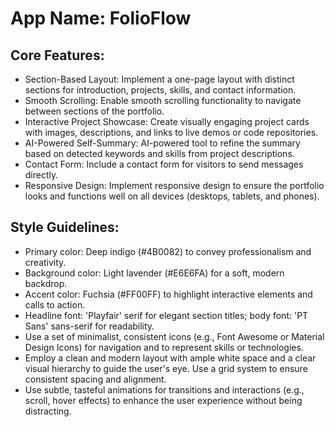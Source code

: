 # **App Name**: FolioFlow

## Core Features:

- Section-Based Layout: Implement a one-page layout with distinct sections for introduction, projects, skills, and contact information.
- Smooth Scrolling: Enable smooth scrolling functionality to navigate between sections of the portfolio.
- Interactive Project Showcase: Create visually engaging project cards with images, descriptions, and links to live demos or code repositories.
- AI-Powered Self-Summary: AI-powered tool to refine the summary based on detected keywords and skills from project descriptions.
- Contact Form: Include a contact form for visitors to send messages directly.
- Responsive Design: Implement responsive design to ensure the portfolio looks and functions well on all devices (desktops, tablets, and phones).

## Style Guidelines:

- Primary color: Deep indigo (#4B0082) to convey professionalism and creativity.
- Background color: Light lavender (#E6E6FA) for a soft, modern backdrop.
- Accent color: Fuchsia (#FF00FF) to highlight interactive elements and calls to action.
- Headline font: 'Playfair' serif for elegant section titles; body font: 'PT Sans' sans-serif for readability.
- Use a set of minimalist, consistent icons (e.g., Font Awesome or Material Design Icons) for navigation and to represent skills or technologies.
- Employ a clean and modern layout with ample white space and a clear visual hierarchy to guide the user's eye. Use a grid system to ensure consistent spacing and alignment.
- Use subtle, tasteful animations for transitions and interactions (e.g., scroll, hover effects) to enhance the user experience without being distracting.